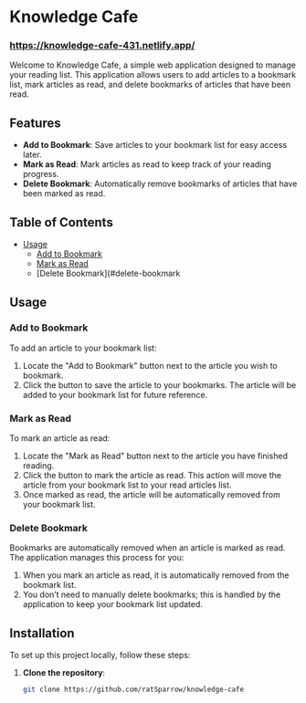 # Knowledge Cafe
### https://knowledge-cafe-431.netlify.app/

Welcome to Knowledge Cafe, a simple web application designed to manage your reading list. This application allows users to add articles to a bookmark list, mark articles as read, and delete bookmarks of articles that have been read.

## Features

- **Add to Bookmark**: Save articles to your bookmark list for easy access later.
- **Mark as Read**: Mark articles as read to keep track of your reading progress.
- **Delete Bookmark**: Automatically remove bookmarks of articles that have been marked as read.

## Table of Contents


- [Usage](#usage)
  - [Add to Bookmark](#add-to-bookmark)
  - [Mark as Read](#mark-as-read)
  - [Delete Bookmark](#delete-bookmark
## Usage

### Add to Bookmark

To add an article to your bookmark list:
1. Locate the "Add to Bookmark" button next to the article you wish to bookmark.
2. Click the button to save the article to your bookmarks. The article will be added to your bookmark list for future reference.

### Mark as Read

To mark an article as read:
1. Locate the "Mark as Read" button next to the article you have finished reading.
2. Click the button to mark the article as read. This action will move the article from your bookmark list to your read articles list.
3. Once marked as read, the article will be automatically removed from your bookmark list.

### Delete Bookmark

Bookmarks are automatically removed when an article is marked as read. The application manages this process for you:
1. When you mark an article as read, it is automatically removed from the bookmark list.
2. You don’t need to manually delete bookmarks; this is handled by the application to keep your bookmark list updated.



## Installation

To set up this project locally, follow these steps:

1. **Clone the repository**:
   ```sh
   git clone https://github.com/ratSparrow/knowledge-cafe
